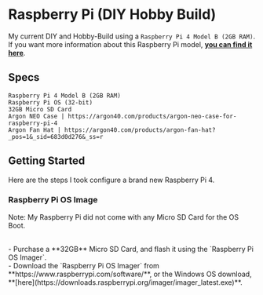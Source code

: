 # Raspberry Pi (DIY Hobby Build)
My current DIY and Hobby-Build using a `Raspberry Pi 4 Model B (2GB RAM)`.
<br>
If you want more information about this Raspberry Pi model, **[you can find it here](https://www.raspberrypi.com/products/raspberry-pi-4-model-b/)**.

## Specs
```
Raspberry Pi 4 Model B (2GB RAM)
Raspberry Pi OS (32-bit)
32GB Micro SD Card
Argon NEO Case | https://argon40.com/products/argon-neo-case-for-raspberry-pi-4
Argon Fan Hat | https://argon40.com/products/argon-fan-hat?_pos=1&_sid=683d0d276&_ss=r 
```

## Getting Started
Here are the steps I took configure a brand new Raspberry Pi 4.

### Raspberry Pi OS Image
Note: My Raspberry Pi did not come with any Micro SD Card for the OS Boot.

<br>
- Purchase a **32GB** Micro SD Card, and flash it using the `Raspberry Pi OS Imager`.
<br>
- Download the `Raspberry Pi OS Imager` from **https://www.raspberrypi.com/software/**, or the Windows OS download, **[here](https://downloads.raspberrypi.org/imager/imager_latest.exe)**.
